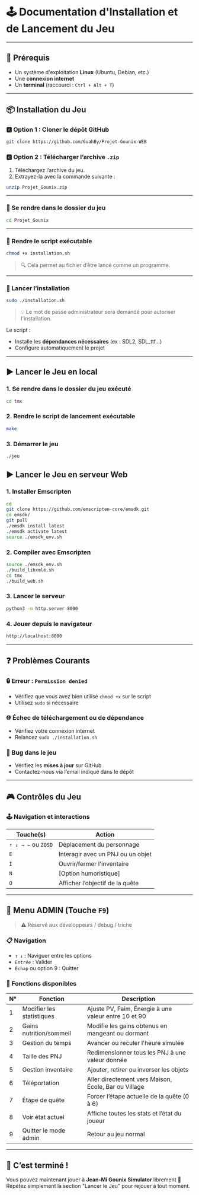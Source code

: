 # 🕹️ Documentation d'Installation et de Lancement du Jeu

---

## 🔧 Prérequis

- Un système d'exploitation **Linux** (Ubuntu, Debian, etc.)
- Une **connexion internet**
- Un **terminal** (raccourci : `Ctrl + Alt + T`)

---

## 📦 Installation du Jeu

### 🅰️ Option 1 : Cloner le dépôt GitHub

```bash
git clone https://github.com/GuahBy/Projet-Gounix-WEB
```

### 🅱️ Option 2 : Télécharger l’archive `.zip`

1. Téléchargez l’archive du jeu.
2. Extrayez-la avec la commande suivante :

```bash
unzip Projet_Gounix.zip
```

---

### 📂 Se rendre dans le dossier du jeu

```bash
cd Projet_Gounix
```

---

### 🔑 Rendre le script exécutable

```bash
chmod +x installation.sh
```

> 🔍 Cela permet au fichier d’être lancé comme un programme.

---

### 🚀 Lancer l’installation

```bash
sudo ./installation.sh
```

> 💡 Le mot de passe administrateur sera demandé pour autoriser l'installation.

Le script :
- Installe les **dépendances nécessaires** (ex : SDL2, SDL_ttf…)
- Configure automatiquement le projet

---

## ▶️ Lancer le Jeu en local 

### 1. Se rendre dans le dossier du jeu exécuté

```bash
cd tmx
```

### 2. Rendre le script de lancement exécutable

```bash
make
```

### 3. Démarrer le jeu

```bash
./jeu
```

## ▶️ Lancer le Jeu en serveur Web

### 1. Installer Emscripten

```bash
cd
git clone https://github.com/emscripten-core/emsdk.git
cd emsdk/
git pull
./emsdk install latest
./emsdk activate latest
source ./emsdk_env.sh
```
### 2. Compiler avec Emscripten

```bash
source ./emsdk_env.sh
./build_libxmlé.sh
cd tmx
./build_web.sh
```

### 3. Lancer le serveur

```bash
python3 -m http.server 8000
```
### 4. Jouer depuis le navigateur

```bash
http://localhost:8000
```

---

## ❓ Problèmes Courants

### 🔒 Erreur : `Permission denied`

- Vérifiez que vous avez bien utilisé `chmod +x` sur le script
- Utilisez `sudo` si nécessaire

### 🌐 Échec de téléchargement ou de dépendance

- Vérifiez votre connexion internet
- Relancez `sudo ./installation.sh`

### 🐛 Bug dans le jeu

- Vérifiez les **mises à jour** sur GitHub
- Contactez-nous via l’email indiqué dans le dépôt

---

## 🎮 Contrôles du Jeu

### 🕹️ Navigation et interactions

| Touche(s)           | Action                              |
|---------------------|-------------------------------------|
| `↑ ↓ → ←` ou `ZQSD` | Déplacement du personnage           |
| `E`                 | Interagir avec un PNJ ou un objet   |
| `I`                 | Ouvrir/fermer l'inventaire          |
| `N`                 | [Option humoristique]               |
| `O`                 | Afficher l’objectif de la quête     |

---

## 🧭 Menu ADMIN (Touche `F9`)

> ⚠️ Réservé aux développeurs / debug / triche

### 📋 Navigation

- `↑ ↓` : Naviguer entre les options
- `Entrée` : Valider
- `Échap` ou option 9 : Quitter

### 📜 Fonctions disponibles

| N° | Fonction                  | Description                                            |
|----|---------------------------|--------------------------------------------------------|
| 1  | Modifier les statistiques | Ajuste PV, Faim, Énergie à une valeur entre 10 et 90   |
| 2  | Gains nutrition/sommeil   | Modifie les gains obtenus en mangeant ou dormant       |
| 3  | Gestion du temps          | Avancer ou reculer l'heure simulée                     |
| 4  | Taille des PNJ            | Redimensionner tous les PNJ à une valeur donnée        |
| 5  | Gestion inventaire        | Ajouter, retirer ou inverser les objets                |
| 6  | Téléportation             | Aller directement vers Maison, École, Bar ou Village   |
| 7  | Étape de quête            | Forcer l’étape actuelle de la quête (0 à 6)            |
| 8  | Voir état actuel          | Affiche toutes les stats et l’état du joueur           |
| 9  | Quitter le mode admin     | Retour au jeu normal                                   |

---

## 🎉 C’est terminé !

Vous pouvez maintenant jouer à **Jean-Mi Gounix Simulator** librement 🎉  
Répétez simplement la section "Lancer le Jeu" pour rejouer à tout moment.
